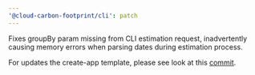 ```yaml
---
'@cloud-carbon-footprint/cli': patch
---
```


Fixes groupBy param missing from CLI estimation request, inadvertently causing memory errors when parsing dates during estimation process.

For updates the create-app template, please see look at this [commit](https://github.com/cloud-carbon-footprint/cloud-carbon-footprint/commit/d388be0f34c0002d04edbd885b4714c36f181fab).